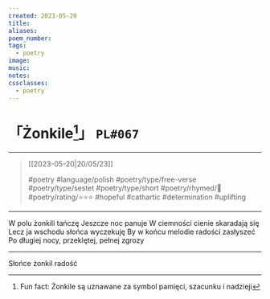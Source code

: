 ```yaml
---
created: 2023-05-20
title:
aliases:
poem_number:
tags:
  - poetry
image:
music:
notes:
cssclasses:
  - poetry
---
```

# 「Żonkile[^1]」 `PL#067`

---

> [[2023-05-20|20/05/23]]
> 
> #poetry 
> #language/polish 
> #poetry/type/free-verse #poetry/type/sestet #poetry/type/short 
> #poetry/rhymed/🔴 
> #poetry/rating/⭐⭐⭐ 
> #hopeful #cathartic #determination #uplifting 

---

W polu żonkili tańczę 
Jeszcze noc panuje
W ciemności cienie skaradają się 
Lecz ja wschodu słońca wyczekuję
By w końcu melodie radości zasłyszeć
Po długiej nocy, przeklętej, pełnej zgrozy

---

Słońce żonkil radość
[^1]: Fun fact: Żonkile są uznawane za symbol pamięci, szacunku i nadzieji